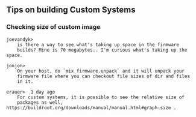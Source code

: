 
## Tips on building Custom Systems 

### Checking size of custom image

    joevandyk>
        is there a way to see what's taking up space in the firmware 
        builds? Mine is 70 megabytes.. I'm curious what's taking up the space.

    jonjon>
        On your host, do `mix firmware.unpack` and it will unpack your 
        firmware file where you can checkout file sizes of dir and files 
        in it. 

    erauer>  1 day ago
        For custom systems, it is possible to see the relative size of 
        packages as well, https://buildroot.org/downloads/manual/manual.html#graph-size .

